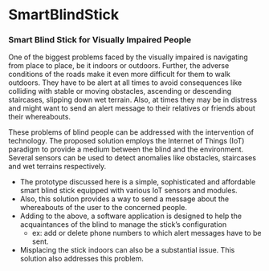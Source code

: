 # SmartBlindStick
### Smart Blind Stick for Visually Impaired People

One of the biggest problems faced by the visually impaired is navigating from place to place, be it indoors or outdoors. Further, the adverse conditions of the roads make it even more difficult for them to walk outdoors. They have to be alert at all times to avoid consequences like colliding with stable or moving obstacles, ascending or descending staircases, slipping down wet terrain. Also, at times they may be in distress and might want to send an alert message to their relatives or friends about their whereabouts. 

These problems of blind people can be addressed with the intervention of technology. The proposed solution employs the Internet of Things (IoT) paradigm to provide a medium between the blind and the environment.  Several sensors can be used to detect anomalies like obstacles, staircases and wet terrains respectively. 
  - The prototype discussed here is a simple, sophisticated and affordable smart blind stick equipped with various IoT sensors and modules.
  - Also, this solution provides a way to send a message about the whereabouts of the user to the concerned people. 
  - Adding to the above, a software application is designed to help the acquaintances of the blind to manage the stick’s configuration 
      - ex: add or delete phone numbers to which alert messages have to be sent. 
  - Misplacing the stick indoors can also be a substantial issue. This solution also addresses this problem.
